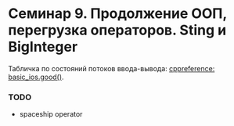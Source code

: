 # Семинар 9. Продолжение ООП, перегрузка операторов. Sting и BigInteger

Табличка по состояний потоков ввода-вывода: [cppreference: basic_ios.good()](https://en.cppreference.com/w/cpp/io/basic_ios/good#See_also).

### TODO

- spaceship operator
